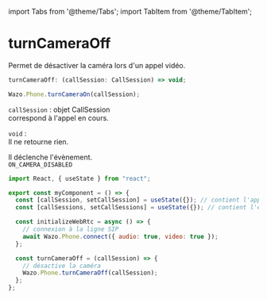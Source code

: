 import Tabs from '@theme/Tabs';
import TabItem from '@theme/TabItem';

# turnCameraOff

Permet de désactiver la caméra lors d'un appel vidéo.

```js
turnCameraOff: (callSession: CallSession) => void;
```

```js
Wazo.Phone.turnCameraOn(callSession);
```

<Tabs>
  <TabItem value="Paramètres" label="Paramètres" default>

  `callSession` : objet CallSession  
  correspond à l'appel en cours.

  </TabItem>

  <TabItem value="Réponse" label="Réponse">

  `void` :  
  Il ne retourne rien.

  </TabItem>

  <TabItem value="Evènement" label="Evènement">

  Il déclenche l'évènement.  
  `ON_CAMERA_DISABLED`

  </TabItem>

  <TabItem value="Exemple" label="Exemple">

  ```js
  import React, { useState } from "react";

  export const myComponent = () => {
    const [callSession, setCallSession] = useState({}); // contient l'appel actif
    const [callSessions, setCallSessions] = useState({}); // contient l'ensemble des appels (en cours et disponible)

    const initializeWebRtc = async () => {
      // connexion à la ligne SIP
      await Wazo.Phone.connect({ audio: true, video: true });
    };

    const turnCameraOff = (callSession) => {
      // désactive la caméra
      Wazo.Phone.turnCameraOff(callSession);
    };
  };
  ```
  
  </TabItem>

</Tabs>